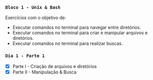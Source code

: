 ### `Bloco 1 - Unix & Bash`
Exercícios com o objetivo de:
- Executar comandos no terminal para navegar entre diretórios.
- Executar comandos no terminal para criar e manipular arquivos e diretórios.
- Executar comandos no terminal para realizar buscas.

### `Dia 1 - Parte 1 `
- [x] Parte I - Criação de arquivos e diretórios
- [x] Parte II - Manipulação & Busca
